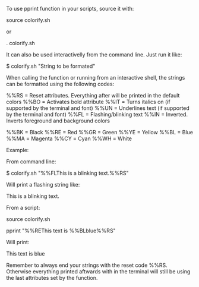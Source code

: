 To use pprint function in your scripts, source it with:

source colorify.sh

or

. colorify.sh

It can also be used interactivelly from the command line. Just run it like:

$ colorify.sh "String to be formated"

When calling the function or running from an interactive shell, the strings can
be formatted using the following codes:

%%RS = Reset attributes. Everything after will be printed in the default colors
%%BO = Activates bold attribute
%%IT = Turns italics on (if supported by the terminal and font)
%%UN = Underlines text (if supported by the terminal and font)
%%FL = Flashing/blinking text
%%IN = Inverted. Inverts foreground and background colors

%%BK = Black
%%RE = Red
%%GR = Green
%%YE = Yellow
%%BL = Blue
%%MA = Magenta
%%CY = Cyan
%%WH = White

Example:

From command line:

$ colorify.sh "%%FLThis is a blinking text.%%RS"

Will print a flashing string like:

This is a blinking text.

From a script:

source colorify.sh

pprint "%%REThis text is %%BLblue%%RS"

Will print:

This text is blue

Remember to always end your strings with the reset code %%RS. Otherwise everything
printed aftwards with in the terminal will still be using the last attributes set
by the function.

